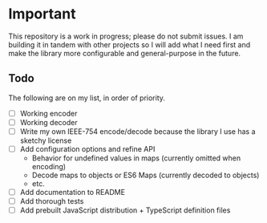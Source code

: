# Important

This repository is a work in progress; please do not submit issues. I am building it in
tandem with other projects so I will add what I need first and make the library more
configurable and general-purpose in the future.

## Todo

The following are on my list, in order of priority.

- [ ] Working encoder
- [ ] Working decoder
- [ ] Write my own IEEE-754 encode/decode because the library I use has a sketchy license
- [ ] Add configuration options and refine API
  - Behavior for undefined values in maps (currently omitted when encoding)
  - Decode maps to objects or ES6 Maps (currently decoded to objects)
  - etc.
- [ ] Add documentation to README
- [ ] Add thorough tests
- [ ] Add prebuilt JavaScript distribution + TypeScript definition files